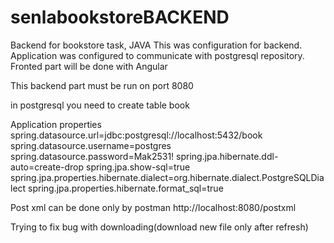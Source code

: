 # senlabookstoreBACKEND
Backend for bookstore task, JAVA
This was configuration for backend.
Application was configured to communicate with postgresql repository.
Fronted part will be done with Angular

This backend part must be run on port 8080

in postgresql you need to create table book

Application properties 
spring.datasource.url=jdbc:postgresql://localhost:5432/book
spring.datasource.username=postgres
spring.datasource.password=Mak2531!
spring.jpa.hibernate.ddl-auto=create-drop
spring.jpa.show-sql=true
spring.jpa.properties.hibernate.dialect=org.hibernate.dialect.PostgreSQLDialect
spring.jpa.properties.hibernate.format_sql=true

Post xml can be done only by postman 
http://localhost:8080/postxml

Trying to fix bug with downloading(download new file only after refresh)
